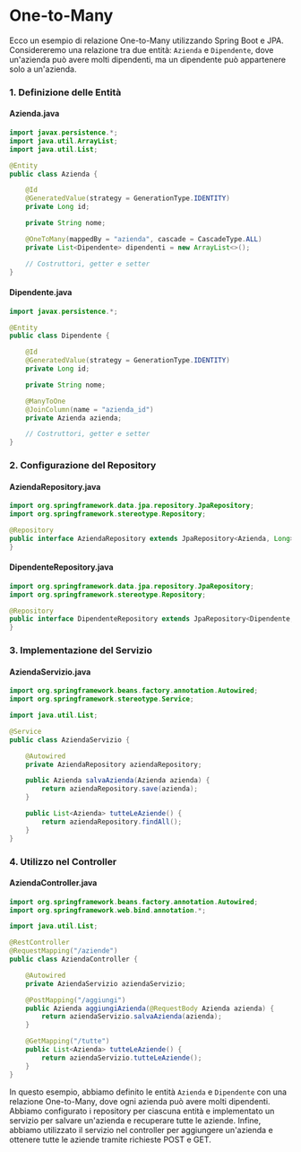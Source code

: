 # One-to-Many

Ecco un esempio di relazione One-to-Many utilizzando Spring Boot e JPA. Considereremo una relazione tra due entità: `Azienda` e `Dipendente`, dove un'azienda può avere molti dipendenti, ma un dipendente può appartenere solo a un'azienda.

### 1. Definizione delle Entità

#### Azienda.java

```java
import javax.persistence.*;
import java.util.ArrayList;
import java.util.List;

@Entity
public class Azienda {

    @Id
    @GeneratedValue(strategy = GenerationType.IDENTITY)
    private Long id;

    private String nome;

    @OneToMany(mappedBy = "azienda", cascade = CascadeType.ALL)
    private List<Dipendente> dipendenti = new ArrayList<>();

    // Costruttori, getter e setter
}
```

#### Dipendente.java

```java
import javax.persistence.*;

@Entity
public class Dipendente {

    @Id
    @GeneratedValue(strategy = GenerationType.IDENTITY)
    private Long id;

    private String nome;

    @ManyToOne
    @JoinColumn(name = "azienda_id")
    private Azienda azienda;

    // Costruttori, getter e setter
}
```

### 2. Configurazione del Repository

#### AziendaRepository.java

```java
import org.springframework.data.jpa.repository.JpaRepository;
import org.springframework.stereotype.Repository;

@Repository
public interface AziendaRepository extends JpaRepository<Azienda, Long> {
}
```

#### DipendenteRepository.java

```java
import org.springframework.data.jpa.repository.JpaRepository;
import org.springframework.stereotype.Repository;

@Repository
public interface DipendenteRepository extends JpaRepository<Dipendente, Long> {
}
```

### 3. Implementazione del Servizio

#### AziendaServizio.java

```java
import org.springframework.beans.factory.annotation.Autowired;
import org.springframework.stereotype.Service;

import java.util.List;

@Service
public class AziendaServizio {

    @Autowired
    private AziendaRepository aziendaRepository;

    public Azienda salvaAzienda(Azienda azienda) {
        return aziendaRepository.save(azienda);
    }

    public List<Azienda> tutteLeAziende() {
        return aziendaRepository.findAll();
    }
}
```

### 4. Utilizzo nel Controller

#### AziendaController.java

```java
import org.springframework.beans.factory.annotation.Autowired;
import org.springframework.web.bind.annotation.*;

import java.util.List;

@RestController
@RequestMapping("/aziende")
public class AziendaController {

    @Autowired
    private AziendaServizio aziendaServizio;

    @PostMapping("/aggiungi")
    public Azienda aggiungiAzienda(@RequestBody Azienda azienda) {
        return aziendaServizio.salvaAzienda(azienda);
    }

    @GetMapping("/tutte")
    public List<Azienda> tutteLeAziende() {
        return aziendaServizio.tutteLeAziende();
    }
}
```

In questo esempio, abbiamo definito le entità `Azienda` e `Dipendente` con una relazione One-to-Many, dove ogni azienda può avere molti dipendenti. Abbiamo configurato i repository per ciascuna entità e implementato un servizio per salvare un'azienda e recuperare tutte le aziende. Infine, abbiamo utilizzato il servizio nel controller per aggiungere un'azienda e ottenere tutte le aziende tramite richieste POST e GET.

